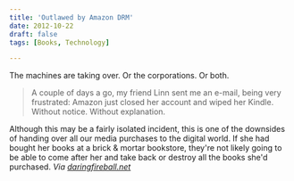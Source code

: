 ```yaml
---
title: 'Outlawed by Amazon DRM'
date: 2012-10-22
draft: false
tags: [Books, Technology]

---
```


The machines are taking over. Or the corporations. Or both.

> A couple of days a go, my friend Linn sent me an e-mail, being very frustrated: Amazon just closed her account and wiped her Kindle. Without notice. Without explanation.

Although this may be a fairly isolated incident, this is one of the downsides of handing over all our media purchases to the digital world. If she had bought her books at a brick & mortar bookstore, they're not likely going to be able to come after her and take back or destroy all the books she'd purchased. _Via [daringfireball.net](http://daringfireball.net/linked/2012/10/22/amazon-drm)_